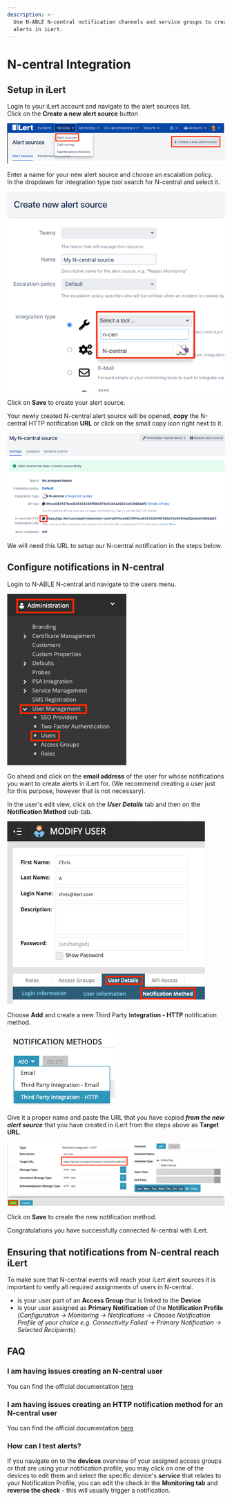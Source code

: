 ```yaml
---
description: >-
  Use N-ABLE N-central notification channels and service groups to create
  alerts in iLert.
---
```


# N-central Integration

## Setup in iLert

Login to your iLert account and navigate to the alert sources list.  
Click on the **Create a new alert source** button

![](../.gitbook/assets/image%20%2843%29.png)

Enter a name for your new alert source and choose an escalation policy.  
In the dropdown for integration type tool search for N-central and select it.

![](../.gitbook/assets/image%20%2841%29.png)

Click on **Save** to create your alert source.

Your newly created N-central alert source will be opened, **copy** the N-central HTTP notification **URL** or click on the small copy icon right next to it.

![](../.gitbook/assets/image%20%2846%29.png)

We will need this URL to setup our N-central notification in the steps below.

## Configure notifications in N-central

Login to N-ABLE N-central and navigate to the users menu.

![](../.gitbook/assets/image%20%2844%29.png)

Go ahead and click on the **email address** of the user for whose notifications you want to create alerts in iLert for. \(We recommend creating a user just for this purpose, however that is not necessary\).

In the user's edit view, click on the _**User Details**_ tab and then on the **Notification Method** sub-tab.

![](../.gitbook/assets/image%20%2847%29.png)

Choose **Add** and create a new Third Party I**ntegration - HTTP** notification method.

![](../.gitbook/assets/image%20%2842%29.png)

Give it a proper name and paste the URL that you have copied _**from the new alert source**_ that you have created in iLert from the steps above as **Target URL**.

![](../.gitbook/assets/image%20%2845%29.png)

Click on **Save** to create the new notification method.

Congratulations you have successfully connected N-central with iLert.

## Ensuring that notifications from N-central reach iLert

To make sure that N-central events will reach your iLert alert sources it is important to verify all required assignments of users in N-central.

* is your user part of an **Access Group** that is linked to the **Device**
* is your user assigned as **Primary Notification** of the **Notification Profile** \(_Configuration -&gt; Monitoring -&gt; Notifications -&gt; Choose Notification Profile of your choice e.g. Connectivity Failed -&gt; Primary Notification -&gt; Selected Recipients_\)

## FAQ

### I am having issues creating an N-central user

You can find the official documentation [here](https://documentation.n-able.com/N-central/userguide/Content/User_Management/Role%20Based%20Permissions/role_based_permissions_create_user.htm)

### I am having issues creating an HTTP notification method for an N-central user

You can find the official documentation [here](https://documentation.n-able.com/N-central/userguide/Content/Further_Reading/API_Level_Integration/API_Integration_NotifReg.html)

### How can I test alerts?

If you navigate on to the **devices** overview of your assigned access groups or that are using your notification profile, you may click on one of the devices to edit them and select the specific device's _**service**_ that relates to your Notification Profile, you can edit the check in the **Monitoring tab** and **reverse the check** - this will usually trigger a notification.

